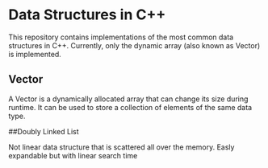 # Data Structures in C++

This repository contains implementations of the most common data structures in C++. Currently, only the dynamic array (also known as Vector) is implemented.

## Vector

A Vector is a dynamically allocated array that can change its size during runtime. It can be used to store a collection of elements of the same data type.

##Doubly Linked List

Not linear data structure that is scattered all over the memory. Easly expandable but with linear search time


